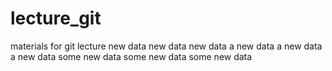 lecture_git
===========

materials for git lecture
new data
new data
new data
a new data
a new data
a new data
some new data
some new data
some new data
